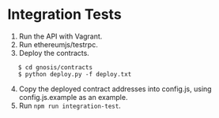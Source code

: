 Integration Tests
=================

1. Run the API with Vagrant.
2. Run ethereumjs/testrpc.
3. Deploy the contracts.
```
   $ cd gnosis/contracts
   $ python deploy.py -f deploy.txt
```
4. Copy the deployed contract addresses into config.js, using config.js.example as
   an example.
5. Run `npm run integration-test`.
